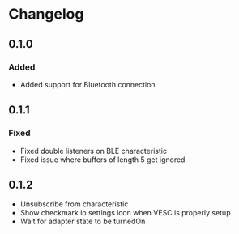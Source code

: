# Changelog

## 0.1.0
### Added
- Added support for Bluetooth connection

## 0.1.1
### Fixed
- Fixed double listeners on BLE characteristic
- Fixed issue where buffers of length 5 get ignored

## 0.1.2
- Unsubscribe from characteristic
- Show checkmark io settings icon when VESC is properly setup
- Wait for adapter state to be turnedOn
